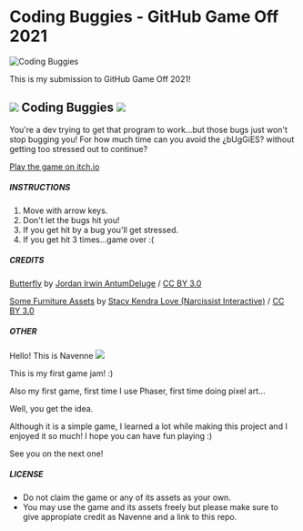 # Coding Buggies - GitHub Game Off 2021
![Coding Buggies](https://img.itch.zone/aW1hZ2UvMTI5ODM4OC83NTU3NDgzLnBuZw==/original/ZJubha.png)
<p>This is my submission to GitHub Game Off 2021!</p>

<h2><img src="https://img.itch.zone/aW1nLzc1NTU4MzUuZ2lm/original/fxqBa0.gif"> Coding Buggies <img src="https://img.itch.zone/aW1nLzc1NTU4MjkuZ2lm/original/1wYcAv.gif"></h2>
You're a dev trying to get that program to work...but those bugs just won't stop bugging you! For how much time can you avoid the ¿bUgGiES? without getting too stressed out to continue?

[Play the game on itch.io](https://navenne.itch.io/coding-buggies)

##### INSTRUCTIONS
1. Move with arrow keys.
2. Don't let the bugs hit you!
3. If you get hit by a bug you'll get stressed.
4. If you get hit 3 times...game over :(

##### CREDITS
[Butterfly](https://opengameart.org/content/butterfly)
by
[Jordan Irwin AntumDeluge](https://opengameart.org/users/antumdeluge)
/
[CC BY 3.0](https://creativecommons.org/licenses/by/3.0/)

[Some Furniture Assets](https://opengameart.org/content/ph64-pixel-pack-100s-of-sideview-assets)
by
[Stacy Kendra Love (Narcissist Interactive)](https://opengameart.org/users/purpleheart)
/
[CC BY 3.0](https://creativecommons.org/licenses/by/3.0/)

##### OTHER
<p>Hello! This is Navenne <img src="https://img.itch.zone/aW1nLzc1NTU4MzAuZ2lm/original/q2%2BvKn.gif"></p>
<p>This is my first game jam! :)</p>
<p>Also my first game, first time I use Phaser, first time doing pixel art...</p>
<p>Well, you get the idea.</p>
<p>Although it is a simple game, I learned a lot while making this project and I enjoyed it so much! I hope you can have fun playing :)</p>
<p>See you on the next one!</p>

##### LICENSE
- Do not claim the game or any of its assets as your own.
- You may use the game and its assets freely but please make sure to give appropiate credit as Navenne and a link to this repo.

